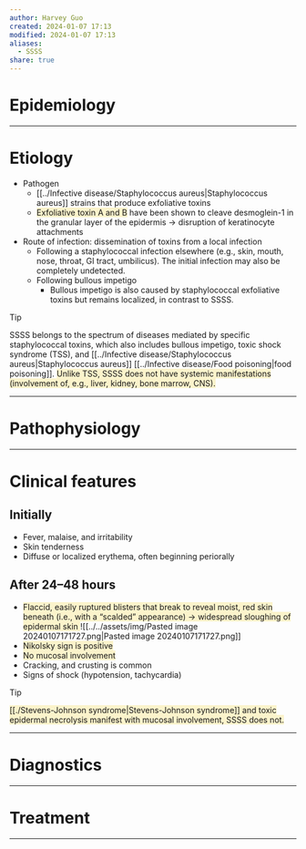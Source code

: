 ```yaml
---
author: Harvey Guo
created: 2024-01-07 17:13
modified: 2024-01-07 17:13
aliases:
  - SSSS
share: true
---
```

# Epidemiology


---
# Etiology
- Pathogen
	- [[../Infective disease/Staphylococcus aureus|Staphylococcus aureus]] strains that produce exfoliative toxins
	- <span style="background:rgba(240, 200, 0, 0.2)">Exfoliative toxin A and B</span> have been shown to cleave desmoglein-1 in the granular layer of the epidermis → disruption of keratinocyte attachments
- Route of infection: dissemination of toxins from a local infection
	- Following a staphylococcal infection elsewhere (e.g., skin, mouth, nose, throat, GI tract, umbilicus). The initial infection may also be completely undetected.
	- Following bullous impetigo
		- Bullous impetigo is also caused by staphylococcal exfoliative toxins but remains localized, in contrast to SSSS.

>[!tip] 
>SSSS belongs to the spectrum of diseases mediated by specific staphylococcal toxins, which also includes bullous impetigo, toxic shock syndrome (TSS), and [[../Infective disease/Staphylococcus aureus|Staphylococcus aureus]] [[../Infective disease/Food poisoning|food poisoning]]. <span style="background:rgba(240, 200, 0, 0.2)">Unlike TSS, SSSS does not have systemic manifestations (involvement of, e.g., liver, kidney, bone marrow, CNS).</span>

---
# Pathophysiology


---
# Clinical features
## Initially
- Fever, malaise, and irritability
- Skin tenderness
- Diffuse or localized erythema, often beginning periorally 
## After 24–48 hours
- <span style="background:rgba(240, 200, 0, 0.2)">Flaccid, easily ruptured blisters that break to reveal moist, red skin beneath (i.e., with a “scalded” appearance) → widespread sloughing of epidermal skin </span>![[../../assets/img/Pasted image 20240107171727.png|Pasted image 20240107171727.png]]
- <span style="background:rgba(240, 200, 0, 0.2)">Nikolsky sign is positive</span>
- <span style="background:rgba(240, 200, 0, 0.2)">No mucosal involvement</span>
- Cracking, and crusting is common
- Signs of shock (hypotension, tachycardia)

>[!tip] 
><span style="background:rgba(240, 200, 0, 0.2)">[[./Stevens-Johnson syndrome|Stevens-Johnson syndrome]] and toxic epidermal necrolysis manifest with mucosal involvement, SSSS does not.</span>

---
# Diagnostics


---
# Treatment


---
